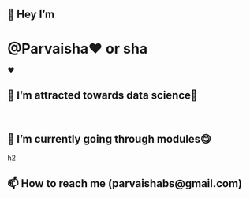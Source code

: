  <h2>👋 Hey I’m <h1>@Parvaisha❤️ or sha</h1>❤️</h2><br>
  <h2>👀 I’m attracted towards data science🤩</h2><br>
<h2> 🌱 I’m currently going through modules😋</h2>h2<br>
  <h2>📫 How to reach me (parvaishabs@gmail.com)
</h2>
